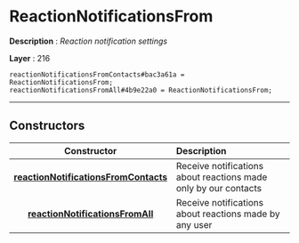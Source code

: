 # ReactionNotificationsFrom

**Description** : *Reaction notification settings*

**Layer** : 216

```tl
reactionNotificationsFromContacts#bac3a61a = ReactionNotificationsFrom;
reactionNotificationsFromAll#4b9e22a0 = ReactionNotificationsFrom;
```

---

## Constructors

| Constructor | Description |
| :---: | :--- |
| [**reactionNotificationsFromContacts**](constructor/reactionNotificationsFromContacts) | Receive notifications about reactions made only by our contacts |
| [**reactionNotificationsFromAll**](constructor/reactionNotificationsFromAll) | Receive notifications about reactions made by any user |